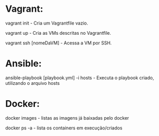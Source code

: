 # Vagrant:

vagrant init - Cria um Vagrantfile vazio.

vagrant up - Cria as VMs descritas no Vagrantfile.

vagrant ssh [nomeDaVM] - Acessa a VM por SSH. 

# Ansible:

ansible-playbook [playbook.yml] -i hosts - Executa o playbook criado, utilizando o arquivo hosts

# Docker:

docker images - listas as imagens já baixadas pelo docker

docker ps -a - lista os containers em execução/criados
